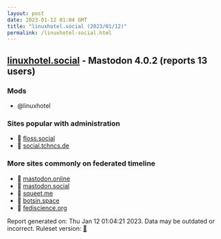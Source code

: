 ```yaml
---
layout: post
date: 2023-01-12 01:04 GMT
title: "linuxhotel.social (2023/01/12)"
permalink: /linuxhotel-social.html
---
```



## [linuxhotel.social](https://linuxhotel.social) - Mastodon 4.0.2 (reports 13 users)

### Mods
 * @linuxhotel

### Sites popular with administration

* 🐘 [floss.social](/floss-social.html)
* 🐘 [social.tchncs.de](/social-tchncs-de.html)

### More sites commonly on federated timeline

* 🐘 [mastodon.online](/mastodon-online.html)
* 🐘 [mastodon.social](/mastodon-social.html)
* 🐘 [squeet.me](/squeet-me.html)
* 🐘 [botsin.space](/botsin-space.html)
* 🐘 [fediscience.org](/fediscience-org.html)

Report generated on: Thu Jan 12 01:04:21 2023. Data may be outdated or incorrect.
Ruleset version: [🧁](/version-cupcake)

